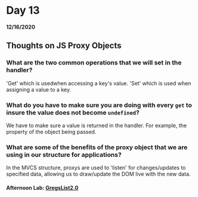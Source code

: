 # Day 13
__12/16/2020__

## Thoughts on JS Proxy Objects

### What are the two common operations that we will set in the handler?
'Get' which is usedwhen accessing a key's value. 'Set' which is used when assigning a value to a key.

### What do you have to make sure you are doing with every `get` to insure the value does not become `undefined`?
We have to make sure a value is returned in the handler. For example, the property of the object being passed.

### What are some of the benefits of the proxy object that we are using in our structure for applications?
In the MVCS structure, proxys are used to 'listen' for changes/updates to specified data, allowing us to draw/update the DOM live with the new data.

#### Afternoon Lab: [GregsList2.0](https://trevor-r-allen.github.io/winter2020-mvc-gregslist/)
